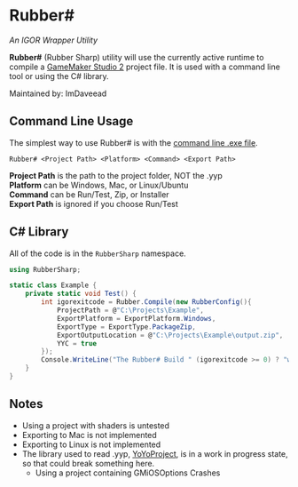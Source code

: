 # Rubber\#
*An IGOR Wrapper Utility*

**Rubber#** (Rubber Sharp) utility will use the currently active runtime to compile a [GameMaker Studio 2](https://www.yoyogames.com/) project file. It is used with a command line tool or using the C# library.

Maintained by: ImDaveead

## Command Line Usage
The simplest way to use Rubber# is with the [command line .exe file](https://github.com/GameMakerDiscord/RubberSharp/releases/latest).

`Rubber# <Project Path> <Platform> <Command> <Export Path>`

**Project Path** is the path to the project folder, NOT the .yyp<br>
**Platform** can be Windows, Mac, or Linux/Ubuntu<br>
**Command** can be Run/Test, Zip, or Installer<br>
**Export Path** is ignored if you choose Run/Test<br>

## C\# Library
All of the code is in the `RubberSharp` namespace.
```csharp
using RubberSharp;

static class Example {
    private static void Test() {
        int igorexitcode = Rubber.Compile(new RubberConfig(){
            ProjectPath = @"C:\Projects\Example",
            ExportPlatform = ExportPlatform.Windows,
            ExportType = ExportType.PackageZip,
            ExportOutputLocation = @"C:\Projects\Example\output.zip",
            YYC = true
        });
        Console.WriteLine("The Rubber# Build " (igorexitcode >= 0) ? "was successful" : "failed!");
    }
}
```

## Notes
- Using a project with shaders is untested
- Exporting to Mac is not implemented
- Exporting to Linux is not implemented
- The library used to read .yyp, [YoYoProject](https://github.com/GameMakerDiscord/YoYoProject), is in a work in progress state, so that could break something here.
    - Using a project containing GMiOSOptions Crashes
